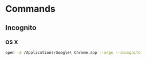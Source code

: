 # Commands

## Incognito

### OS X

```sh
open -a /Applications/Google\ Chrome.app --args --incognito
```
